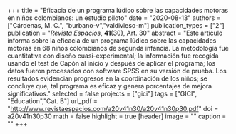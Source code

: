+++
title = "Eficacia de un programa lúdico sobre las capacidades motoras en niños colombianos: un estudio piloto"
date = "2020-08-13"
authors = ["Cárdenas, M. C.", "burbano-v","valdivieso-m"]
publication_types = ["2"]
publication = "*Revista Espacios*, **41**(30), Art. 30"
abstract = "Este artículo informa sobre la eficacia de un programa lúdico sobre las capacidades motoras en 68 niños colombianos de segunda infancia. La metodología fue cuantitativa con diseño cuasi-experimental; la información fue recogida usando el test de Capón al inicio y después de aplicar el programa; los datos fueron procesados con software SPSS en su versión de prueba. Los resultados evidencian progresos en la coordinación de los niños; se concluye que, tal programa es eficaz y genera porcentajes de mejora significativos."
selected = false
projects = ["gici"]
tags = ["GICI", "Education","Cat. B"]
url_pdf = "http://www.revistaespacios.com/a20v41n30/a20v41n30p30.pdf"
doi = a20v41n30p30
math = false
highlight = true
[header]
image = ""
caption = ""
+++

